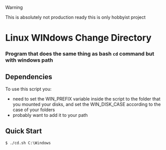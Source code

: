 
> [!WARNING]
> This is absolutely not production ready this is only hobbyist project

# Linux WINdows Change Directory


### Program that does the same thing as bash ```cd``` command but with windows path


## Dependencies

To use this script you:

- need to set the WIN_PREFIX variable inside the script to the folder that you mounted your disks, and set the WIN_DISK_CASE according to the case of your folders
- probably want to add it to your path

## Quick Start

```console
$ ./cd.sh C:\Windows
```
